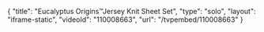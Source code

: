 {
    "title": "Eucalyptus Origins&trade;Jersey Knit Sheet Set",
    "type": "solo",
    "layout": "iframe-static",
    "videoId": "110008663",
    "url": "\/tvpembed\/110008663"
}